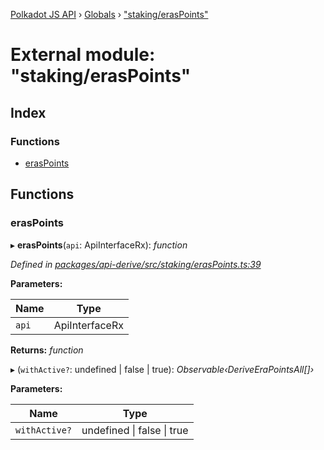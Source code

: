 [Polkadot JS API](../README.md) › [Globals](../globals.md) › ["staking/erasPoints"](_staking_eraspoints_.md)

# External module: "staking/erasPoints"

## Index

### Functions

* [erasPoints](_staking_eraspoints_.md#eraspoints)

## Functions

###  erasPoints

▸ **erasPoints**(`api`: ApiInterfaceRx): *function*

*Defined in [packages/api-derive/src/staking/erasPoints.ts:39](https://github.com/polkadot-js/api/blob/110c9d199d/packages/api-derive/src/staking/erasPoints.ts#L39)*

**Parameters:**

Name | Type |
------ | ------ |
`api` | ApiInterfaceRx |

**Returns:** *function*

▸ (`withActive?`: undefined | false | true): *Observable‹DeriveEraPointsAll[]›*

**Parameters:**

Name | Type |
------ | ------ |
`withActive?` | undefined &#124; false &#124; true |
